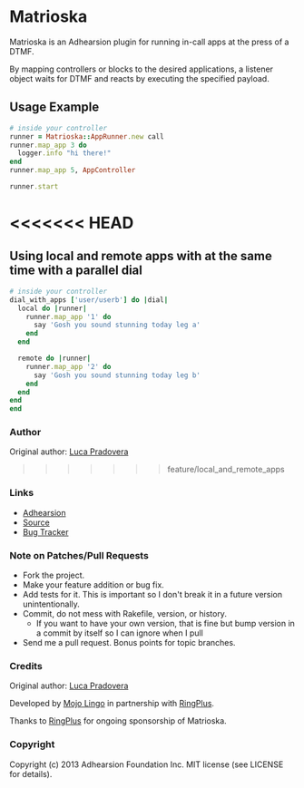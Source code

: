 # Matrioska

Matrioska is an Adhearsion plugin for running in-call apps at the press of a DTMF.

By mapping controllers or blocks to the desired applications, a listener object waits for DTMF and reacts by executing the specified payload.

## Usage Example

```ruby
# inside your controller
runner = Matrioska::AppRunner.new call
runner.map_app 3 do
  logger.info "hi there!"
end
runner.map_app 5, AppController

runner.start
```

<<<<<<< HEAD
=======
## Using local and remote apps with at the same time with a parallel dial
```ruby
# inside your controller
dial_with_apps ['user/userb'] do |dial|
  local do |runner|
    runner.map_app '1' do
      say 'Gosh you sound stunning today leg a'
    end
  end

  remote do |runner|
    runner.map_app '2' do
      say 'Gosh you sound stunning today leg b'
    end
  end
end
end
```

### Author

Original author: [Luca Pradovera](https://github.com/polysics)

>>>>>>> feature/local_and_remote_apps
### Links

* [Adhearsion](http://adhearsion.com)
* [Source](https://github.com/polysics/matrioska)
* [Bug Tracker](https://github.com/polysics/matrioska/issues)

### Note on Patches/Pull Requests

* Fork the project.
* Make your feature addition or bug fix.
* Add tests for it. This is important so I don't break it in a future version unintentionally.
* Commit, do not mess with Rakefile, version, or history.
  * If you want to have your own version, that is fine but bump version in a commit by itself so I can ignore when I pull
* Send me a pull request. Bonus points for topic branches.

### Credits

Original author: [Luca Pradovera](https://github.com/polysics)

Developed by [Mojo Lingo](http://mojolingo.com) in partnership with [RingPlus](http://ringplus.net).

Thanks to [RingPlus](http://ringplus.net) for ongoing sponsorship of Matrioska.

### Copyright

Copyright (c) 2013 Adhearsion Foundation Inc. MIT license (see LICENSE for details).
